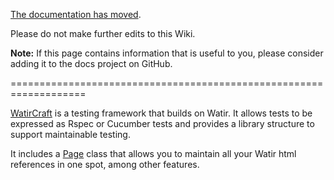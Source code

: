 [The documentation has moved](https://docs.cucumber.io/).

Please do not make further edits to this Wiki.

**Note:** If this page contains information that is useful to you, please consider adding it to the docs project on GitHub.

===================================================================

<a href='http://wiki.github.com/bret/watircraft'>WatirCraft</a> is a testing framework that builds on Watir. It allows tests to be expressed as Rspec or Cucumber tests and provides a library structure to support maintainable testing. 

It includes a <a href='http://wiki.github.com/bret/watircraft/pages'>Page</a> class that allows you to maintain all your Watir html references in one spot, among other features.